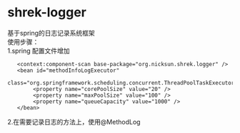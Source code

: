 shrek-logger 
===============

基于spring的日志记录系统框架 <br>
使用步骤：<br>
1.spring 配置文件增加<br>
```
   <context:component-scan base-package="org.nicksun.shrek.logger" />
   <bean id="methodInfoLogExecutor"
		class="org.springframework.scheduling.concurrent.ThreadPoolTaskExecutor">
		<property name="corePoolSize" value="20" />
		<property name="maxPoolSize" value="100" />
		<property name="queueCapacity" value="1000" />
   </bean>
```
2.在需要记录日志的方法上，使用@MethodLog<br>